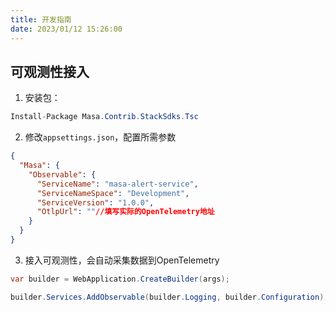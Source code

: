 ```yaml
---
title: 开发指南
date: 2023/01/12 15:26:00
---
```


## 可观测性接入

1. 安装包：

```csharp 
Install-Package Masa.Contrib.StackSdks.Tsc
```

2. 修改`appsettings.json`，配置所需参数

```json
{
  "Masa": {
    "Observable": {
      "ServiceName": "masa-alert-service",
      "ServiceNameSpace": "Development",
      "ServiceVersion": "1.0.0",
      "OtlpUrl": ""//填写实际的OpenTelemetry地址
    }
  }
}
```
3. 接入可观测性，会自动采集数据到OpenTelemetry

```csharp 
var builder = WebApplication.CreateBuilder(args);

builder.Services.AddObservable(builder.Logging, builder.Configuration);
```